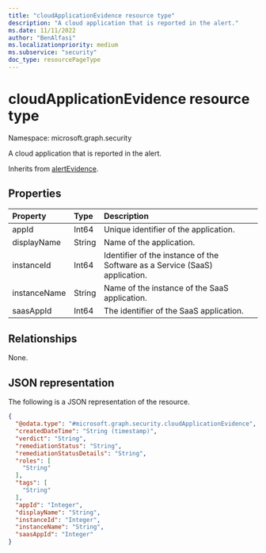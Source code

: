 ```yaml
---
title: "cloudApplicationEvidence resource type"
description: "A cloud application that is reported in the alert."
ms.date: 11/11/2022
author: "BenAlfasi"
ms.localizationpriority: medium
ms.subservice: "security"
doc_type: resourcePageType
---
```


# cloudApplicationEvidence resource type

Namespace: microsoft.graph.security

A cloud application that is reported in the alert.

Inherits from [alertEvidence](../resources/security-alertevidence.md).

## Properties
|Property|Type|Description|
|:---|:---|:---|
|appId|Int64|Unique identifier of the application.|
|displayName|String|Name of the application.|
|instanceId|Int64|Identifier of the instance of the Software as a Service (SaaS) application.|
|instanceName|String|Name of the instance of the SaaS application.|
|saasAppId|Int64|The identifier of the SaaS application.|

## Relationships
None.

## JSON representation
The following is a JSON representation of the resource.
<!-- {
  "blockType": "resource",
  "@odata.type": "microsoft.graph.security.cloudApplicationEvidence",
  "baseType": "microsoft.graph.security.alertEvidence"
}
-->
``` json
{
  "@odata.type": "#microsoft.graph.security.cloudApplicationEvidence",
  "createdDateTime": "String (timestamp)",
  "verdict": "String",
  "remediationStatus": "String",
  "remediationStatusDetails": "String",
  "roles": [
    "String"
  ],
  "tags": [
    "String"
  ],
  "appId": "Integer",
  "displayName": "String",
  "instanceId": "Integer",
  "instanceName": "String",
  "saasAppId": "Integer"
}
```